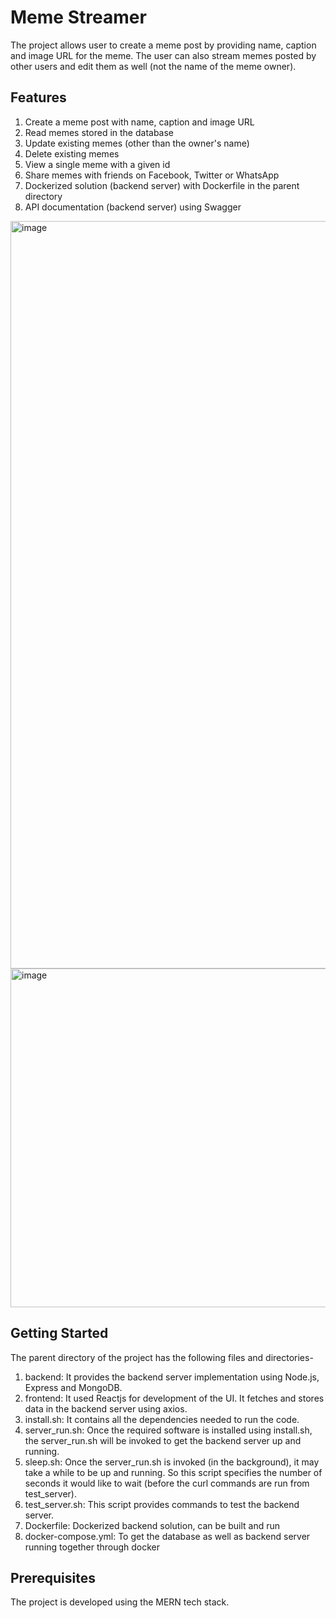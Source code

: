 # Meme Streamer

The project allows user to create a meme post by providing name, caption and image URL for the meme. The user can also stream memes posted by other users and edit them as well (not the name of the meme owner).

## Features
1. Create a meme post with name, caption and image URL
2. Read memes stored in the database
3. Update existing memes (other than the owner's name)
4. Delete existing memes
5. View a single meme with a given id
6. Share memes with friends on Facebook, Twitter or WhatsApp
7. Dockerized solution (backend server) with Dockerfile in the parent directory
8. API documentation (backend server) using Swagger

<img width="1196" alt="image" src="https://github.com/dishago/MemeStream/assets/62263303/e15974e5-0a5c-47a7-9b9c-36e08140594d">

<img width="542" alt="image" src="https://github.com/dishago/MemeStream/assets/62263303/5be66ec5-d57a-4ab6-adc2-c82177d2c46a">



## Getting Started

The parent directory of the project has the following files and directories-

1. backend: It provides the backend server implementation using Node.js, Express and MongoDB.
2. frontend: It used Reactjs for development of the UI. It fetches and stores data in the backend server using axios.
3. install.sh: It contains all the dependencies needed to run the code.
4. server_run.sh: Once the required software is installed using install.sh, the server_run.sh will be invoked to get the backend server up and running.
5. sleep.sh: Once the server_run.sh is invoked (in the background), it may take a while to be up and running. So this script specifies the number of seconds it would like to wait (before the curl commands are run from test_server).
6. test_server.sh: This script provides commands to test the backend server.
7. Dockerfile: Dockerized backend solution, can be built and run
8. docker-compose.yml: To get the database as well as backend server running together through docker

## Prerequisites

The project is developed using the MERN tech stack.
